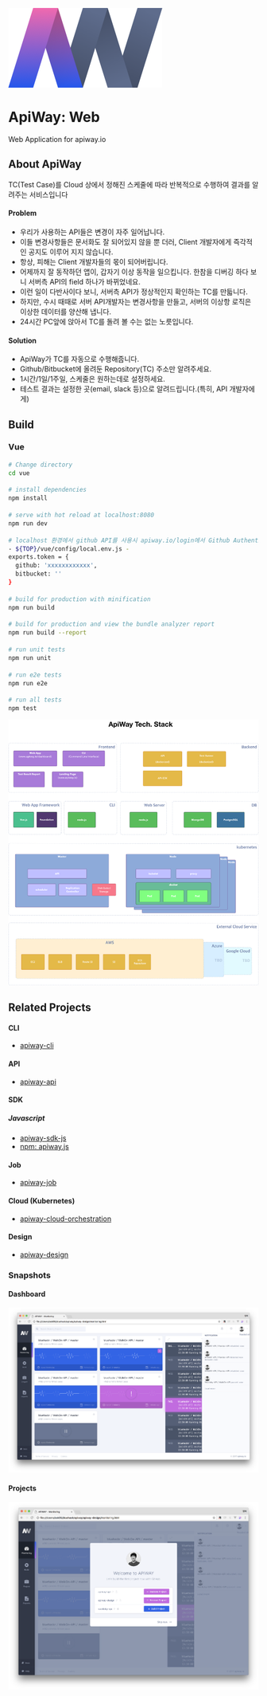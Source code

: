 ![logo](https://github.com/ApiWay/apiway-design/blob/master/img/logo.png)

# ApiWay: Web
Web Application for apiway.io

## About ApiWay
TC(Test Case)를 Cloud 상에서 정해진 스케줄에 따라 반복적으로 수행하여 결과를 알려주는 서비스입니다
#### Problem
* 우리가 사용하는 API들은 변경이 자주 일어납니다.
* 이들 변경사항들은 문서화도 잘 되어있지 않을 뿐 더러, Client 개발자에게 즉각적인 공지도 이루어 지지 않습니다.
* 항상, 피해는 Client 개발자들의 몫이 되어버립니다.
* 어제까지 잘 동작하던 앱이, 갑자기 이상 동작을 일으킵니다.  한참을 디버깅 하다 보니 서버측 API의 field 하나가 바뀌었네요.
* 이런 일이 다반사이다 보니, 서버측 API가 정상적인지 확인하는 TC를 만듧니다.
* 하지만, 수시 때때로 서버 API개발자는 변경사항을 만들고, 서버의 이상항 로직은 이상한 데이터를 양산해 냅니다.
* 24시간 PC앞에 앉아서 TC를 돌려 볼 수는 없는 노릇입니다.
#### Solution
* ApiWay가 TC를 자동으로 수행해줍니다.
* Github/Bitbucket에 올려둔 Repository(TC) 주소만 알려주세요.
* 1시간/1일/1주일, 스케줄은 원하는데로 설정하세요.
* 테스트 결과는 설정한 곳(email, slack 등)으로 알려드립니다.(특히, API 개발자에게)

## Build 
### Vue

``` bash
# Change directory
cd vue

# install dependencies
npm install

# serve with hot reload at localhost:8080
npm run dev

# localhost 환경에서 github API를 사용시 apiway.io/login에서 Github Authentication을 완료한 후 localstorage에 저장된 token을 아래 파일에 추가해야 함
- ${TOP}/vue/config/local.env.js -
exports.token = {
  github: 'xxxxxxxxxxxx',
  bitbucket: ''
}

# build for production with minification
npm run build

# build for production and view the bundle analyzer report
npm run build --report

# run unit tests
npm run unit

# run e2e tests
npm run e2e

# run all tests
npm test
```


![ApiWay Tech. Stack](https://github.com/ApiWay/apiway-cli/blob/master/docs/img/apiway_tech_stack.png)


## Related Projects
#### CLI
* [apiway-cli](https://github.com/ApiWay/apiway-cli)
#### API
* [apiway-api](https://github.com/ApiWay/apiway-api)
#### SDK
##### Javascript
* [apiway-sdk-js](https://github.com/ApiWay/apiway-sdk-js)
* [npm: apiway.js](https://www.npmjs.com/package/apiway.js)
#### Job
* [apiway-job](https://github.com/ApiWay/apiway-job)
#### Cloud (Kubernetes)
* [apiway-cloud-orchestration](https://github.com/ApiWay/apiway-cloud-orchestration)
#### Design
* [apiway-design](https://github.com/ApiWay/apiway-design)

### Snapshots
#### Dashboard
![dashboard](https://github.com/ApiWay/apiway-design/blob/master/docs/img/dashboard.png)
#### Projects
![projects](https://github.com/ApiWay/apiway-design/blob/master/docs/img/projects.png)

